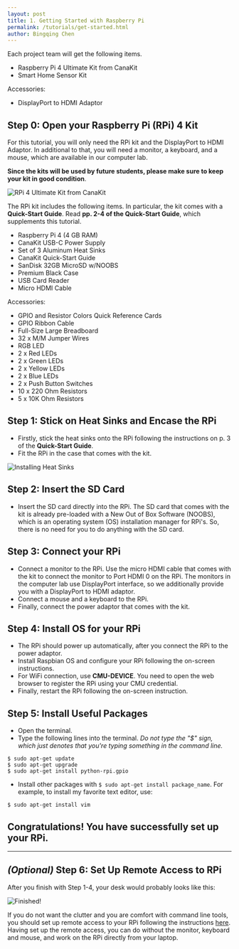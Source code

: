 ```yaml
---
layout: post
title: 1. Getting Started with Raspberry Pi
permalink: /tutorials/get-started.html
author: Bingqing Chen
---
```

Each project team will get the following items.

- Raspberry Pi 4 Ultimate Kit from CanaKit
- Smart Home Sensor Kit

Accessories:
- DisplayPort to HDMI Adaptor

## Step 0: Open your Raspberry Pi (RPi) 4 Kit
For this tutorial, you will only need the RPi kit and the DisplayPort to HDMI Adaptor. In additional to that, you will need a monitor, a keyboard, and a mouse, which are available in our computer lab. 


**Since the kits will be used by future students, please make sure to keep your kit in good condition**.  

![RPi 4 Ultimate Kit from CanaKit](/12740/assets/canakit.jpg)
 
The RPi kit includes the following items. In particular, the kit comes with a **Quick-Start Guide**. Read **pp. 2-4 of the Quick-Start Guide**, which supplements this tutorial.

- Raspberry Pi 4 (4 GB RAM)
- CanaKit USB-C Power Supply
- Set of 3 Aluminum Heat Sinks
- CanaKit Quick-Start Guide
- SanDisk 32GB MicroSD w/NOOBS
- Premium Black Case
- USB Card Reader
- Micro HDMI Cable

Accessories:
- GPIO and Resistor Colors Quick Reference Cards
- GPIO Ribbon Cable
- Full-Size Large Breadboard
- 32 x M/M Jumper Wires
- RGB LED
- 2 x Red LEDs
- 2 x Green LEDs
- 2 x Yellow LEDs
- 2 x Blue LEDs
- 2 x Push Button Switches
- 10 x 220 Ohm Resistors
- 5 x 10K Ohm Resistors

## Step 1: Stick on Heat Sinks and Encase the RPi

- Firstly, stick the heat sinks onto the RPi following the instructions on p. 3 of the **Quick-Start Guide**.
- Fit the RPi in the case that comes with the kit.

![Installing Heat Sinks](/12740/assets/heatsink.jpg)


## Step 2: Insert the SD Card
- Insert the SD card directly into the RPi. The SD card that comes with the kit is already pre-loaded with a New Out of Box Software (NOOBS), which is an operating system (OS) installation manager for RPi's. So, there is no need for you to do anything with the SD card.

## Step 3: Connect your RPi 
- Connect a monitor to the RPi. Use the micro HDMI cable that comes with the kit to connect the monitor to Port HDMI 0 on the RPi. The monitors in the computer lab use DisplayPort interface, so we additionally provide you with a DisplayPort to HDMI adaptor.
- Connect a mouse and a keyboard to the RPi.
- Finally, connect the power adaptor that comes with the kit. 


## Step 4: Install OS for your RPi
- The RPi should power up automatically, after you connect the RPi to the power adaptor.
- Install Raspbian OS and configure your RPi following the on-screen instructions. 
- For WiFi connection, use **CMU-DEVICE**. You need to open the web browser to register the RPi using your CMU credential. 
- Finally, restart the RPi following the on-screen instruction. 


## Step 5: Install Useful Packages
- Open the terminal.
- Type the following lines into the terminal. *Do not type the "$" sign, which just denotes that you're typing something in the command line.*
```
$ sudo apt-get update
$ sudo apt-get upgrade
$ sudo apt-get install python-rpi.gpio
```
- Install other packages with `$ sudo apt-get install package_name`. For example, to install my favorite text editor, use:
```
$ sudo apt-get install vim
```



## **Congratulations! You have successfully set up your RPi.** 

---

## *(Optional)* Step 6: Set Up Remote Access to RPi
After you finish with Step 1-4, your desk would probably looks like this: 

![Finished!](/12740/assets/connection.jpg)

If you do not want the clutter and you are comfort with command line tools, you should set up remote access to your RPi following the instructions [here](https://www.raspberrypi.org/magpi/ssh-remote-control-raspberry-pi/). Having set up the remote access, you can do without the monitor, keyboard and mouse, and work on the RPi directly from your laptop. 

